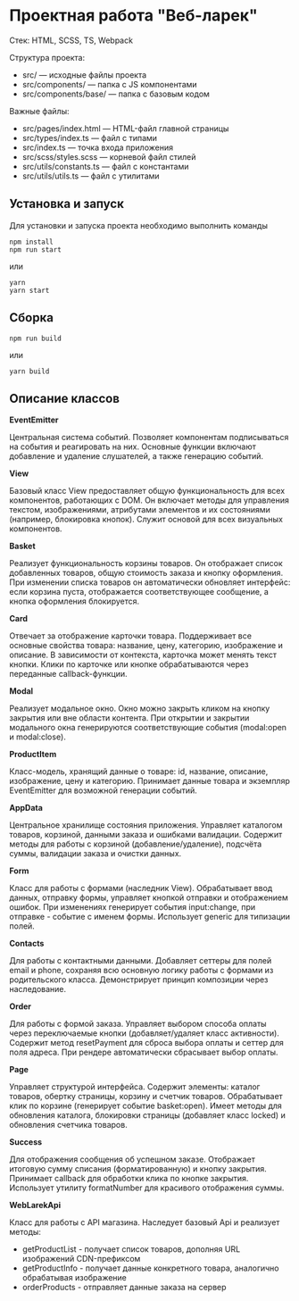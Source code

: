 # Проектная работа "Веб-ларек"

Стек: HTML, SCSS, TS, Webpack

Структура проекта:
- src/ — исходные файлы проекта
- src/components/ — папка с JS компонентами
- src/components/base/ — папка с базовым кодом

Важные файлы:
- src/pages/index.html — HTML-файл главной страницы
- src/types/index.ts — файл с типами
- src/index.ts — точка входа приложения
- src/scss/styles.scss — корневой файл стилей
- src/utils/constants.ts — файл с константами
- src/utils/utils.ts — файл с утилитами

## Установка и запуск
Для установки и запуска проекта необходимо выполнить команды

```
npm install
npm run start
```

или

```
yarn
yarn start
```
## Сборка

```
npm run build
```

или

```
yarn build
```
## Описание классов

**EventEmitter** 

Центральная система событий. Позволяет компонентам подписываться на события и реагировать на них. Основные функции включают добавление и удаление слушателей, а также генерацию событий.

**View**

Базовый класс View предоставляет общую функциональность для всех компонентов, работающих с DOM. Он включает методы для управления текстом, изображениями, атрибутами элементов и их состояниями (например, блокировка кнопок). Служит основой для всех визуальных компонентов.

**Basket**

Реализует функциональность корзины товаров. Он отображает список добавленных товаров, общую стоимость заказа и кнопку оформления. При изменении списка товаров он автоматически обновляет интерфейс: если корзина пуста, отображается соответствующее сообщение, а кнопка оформления блокируется.

**Card**

Отвечает за отображение карточки товара. Поддерживает все основные свойства товара: название, цену, категорию, изображение и описание. В зависимости от контекста, карточка может менять текст кнопки. Клики по карточке или кнопке обрабатываются через переданные callback-функции.

**Modal**

Реализует модальное окно. Окно можно закрыть кликом на кнопку закрытия или вне области контента. При открытии и закрытии модального окна генерируются соответствующие события (modal:open и modal:close).

**ProductItem**

Класс-модель, хранящий данные о товаре: id, название, описание, изображение, цену и категорию. Принимает данные товара и экземпляр EventEmitter для возможной генерации событий.

**AppData**

Центральное хранилище состояния приложения. Управляет каталогом товаров, корзиной, данными заказа и ошибками валидации. Содержит методы для работы с корзиной (добавление/удаление), подсчёта суммы, валидации заказа и очистки данных.

**Form**

Класс для работы с формами (наследник View). Обрабатывает ввод данных, отправку формы, управляет кнопкой отправки и отображением ошибок. При изменениях генерирует события input:change, при отправке - событие с именем формы. Использует generic для типизации полей.

**Contacts**

Для работы с контактными данными. Добавляет сеттеры для полей email и phone, сохраняя всю основную логику работы с формами из родительского класса. Демонстрирует принцип композиции через наследование.

**Order**

Для работы с формой заказа. Управляет выбором способа оплаты через переключаемые кнопки (добавляет/удаляет класс активности). Содержит метод resetPayment для сброса выбора оплаты и сеттер для поля адреса. При рендере автоматически сбрасывает выбор оплаты.

**Page**

Управляет структурой интерфейса. Содержит элементы: каталог товаров, обертку страницы, корзину и счетчик товаров. Обрабатывает клик по корзине (генерирует событие basket:open). Имеет методы для обновления каталога, блокировки страницы (добавляет класс locked) и обновления счетчика товаров.

**Success** 

Для отображения сообщения об успешном заказе. Отображает итоговую сумму списания (форматированную) и кнопку закрытия. Принимает callback для обработки клика по кнопке закрытия. Использует утилиту formatNumber для красивого отображения суммы.

**WebLarekApi**

Класс для работы с API магазина. Наследует базовый Api и реализует методы:
- getProductList - получает список товаров, дополняя URL изображений CDN-префиксом
- getProductInfo - получает данные конкретного товара, аналогично обрабатывая изображение
- orderProducts - отправляет данные заказа на сервер
